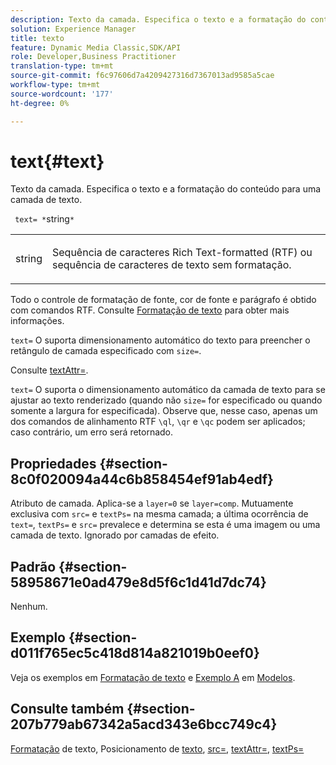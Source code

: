 ```yaml
---
description: Texto da camada. Especifica o texto e a formatação do conteúdo para uma camada de texto.
solution: Experience Manager
title: texto
feature: Dynamic Media Classic,SDK/API
role: Developer,Business Practitioner
translation-type: tm+mt
source-git-commit: f6c97606d7a4209427316d7367013ad9585a5cae
workflow-type: tm+mt
source-wordcount: '177'
ht-degree: 0%

---
```



# text{#text}

Texto da camada. Especifica o texto e a formatação do conteúdo para uma camada de texto.

` text= *`string`*`

<table id="simpletable_6C095D7F69874A8EA3D1D52103FA520C"> 
 <tr class="strow"> 
  <td class="stentry"> <p> <span class="varname"> string  </span> </p> </td> 
  <td class="stentry"> <p>Sequência de caracteres Rich Text-formatted (RTF) ou sequência de caracteres de texto sem formatação. </p> </td> 
 </tr> 
</table>

Todo o controle de formatação de fonte, cor de fonte e parágrafo é obtido com comandos RTF. Consulte [Formatação de texto](../../../../../is-api/http-ref/image-serving-api-ref/c-http-protocol-reference/c-text-formatting/c-text-formatting.md#concept-0d3136db7f6f49668274541cd4b6364c) para obter mais informações.

`text=` O suporta dimensionamento automático do texto para preencher o retângulo de camada especificado com  `size=`.

Consulte [textAttr=](../../../../../is-api/http-ref/image-serving-api-ref/c-http-protocol-reference/c-command-reference/r-textattr.md#reference-ff00484fa3244286abeff34911f7ec0d).

`text=` O suporta o dimensionamento automático da camada de texto para se ajustar ao texto renderizado (quando não  `size=` for especificado ou quando somente a largura for especificada). Observe que, nesse caso, apenas um dos comandos de alinhamento RTF `\ql`, `\qr` e `\qc` podem ser aplicados; caso contrário, um erro será retornado.

## Propriedades {#section-8c0f020094a44c6b858454ef91ab4edf}

Atributo de camada. Aplica-se a `layer=0` se `layer=comp`. Mutuamente exclusiva com `src=` e `textPs=` na mesma camada; a última ocorrência de `text=`, `textPs=` e `src=` prevalece e determina se esta é uma imagem ou uma camada de texto. Ignorado por camadas de efeito.

## Padrão {#section-58958671e0ad479e8d5f6c1d41d7dc74}

Nenhum.

## Exemplo {#section-d011f765ec5c418d814a821019b0eef0}

Veja os exemplos em [Formatação de texto](../../../../../is-api/http-ref/image-serving-api-ref/c-http-protocol-reference/c-text-formatting/c-text-formatting.md#concept-0d3136db7f6f49668274541cd4b6364c) e [Exemplo A](../../../../../is-api/http-ref/image-serving-api-ref/c-http-protocol-reference/c-templates/r-example-a.md#reference-c78ea82e8a1646738e764fa6685dfbac) em [Modelos](../../../../../is-api/http-ref/image-serving-api-ref/c-http-protocol-reference/c-templates/c-templates.md#concept-3cd2d2adae0e41b2979b9640244d4d3e).

## Consulte também {#section-207b779ab67342a5acd343e6bcc749c4}

[Formatação](../../../../../is-api/http-ref/image-serving-api-ref/c-http-protocol-reference/c-text-formatting/c-text-formatting.md#concept-0d3136db7f6f49668274541cd4b6364c) de texto, Posicionamento de  [texto](../../../../../is-api/http-ref/image-serving-api-ref/c-http-protocol-reference/c-text-formatting/r-text-positioning.md#reference-f647443d92914f4b89a7cc5a83267d87),  [src=](../../../../../is-api/http-ref/image-serving-api-ref/c-http-protocol-reference/c-command-reference/r-src.md#reference-f6506637778c4c69bf106a7924a91ab1),  [textAttr=](../../../../../is-api/http-ref/image-serving-api-ref/c-http-protocol-reference/c-command-reference/r-textattr.md#reference-ff00484fa3244286abeff34911f7ec0d),  [textPs=](../../../../../is-api/http-ref/image-serving-api-ref/c-http-protocol-reference/c-command-reference/r-textps.md#reference-4209a2a6169f44278da2647cfb0cd767)
